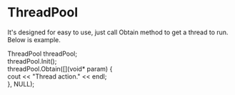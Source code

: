 # ThreadPool
It's designed for easy to use, just call Obtain method to get a thread to run. Below is example.

ThreadPool threadPool;  
threadPool.Init();  
threadPool.Obtain([](void* param) {   
    cout << "Thread action." << endl;   
}, NULL);